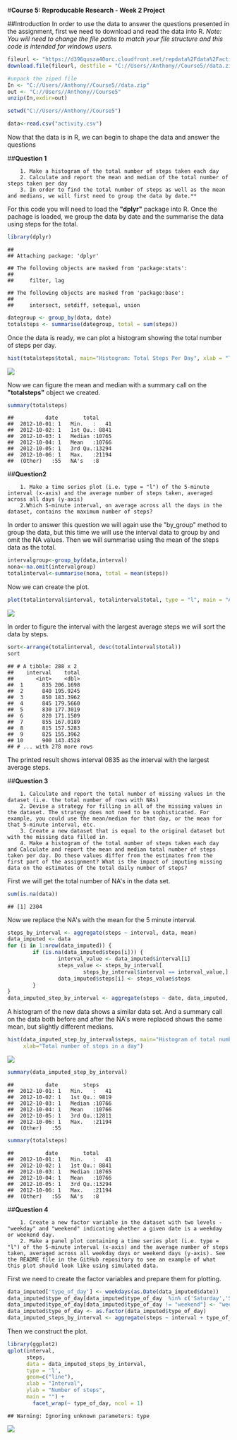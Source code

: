 #**Course 5: Reproducable Research - Week 2 Project**

##Introduction
In order to use the data to answer the questions presented in the assignment, first we need to download and read the data into R. *Note: You will need to change the file paths to match your file structure and this code is intended for windows users.*


```r
fileurl <- "https://d396qusza40orc.cloudfront.net/repdata%2Fdata%2Factivity.zip"
download.file(fileurl, destfile = "C://Users//Anthony//Course5//data.zip")

#unpack the ziped file
In <- "C://Users//Anthony//Course5//data.zip"
out <- "C://Users//Anthony//Course5"
unzip(In,exdir=out)

setwd("C://Users//Anthony//Course5")

data<-read.csv("activity.csv")
```

Now that the data is in R, we can begin to shape the data and answer the questions

##**Question 1**

        1. Make a histogram of the total number of steps taken each day
        2. Calculate and report the mean and median of the total number of steps taken per day
        3. In order to find the total number of steps as well as the mean and medians, we will first need to group the data by date.**

For this code you will need to load the **"dplyr"** package into R.  Once the pachage is loaded, we group the data by date and the summarise the data using steps for the total.


```r
library(dplyr)
```

```
## 
## Attaching package: 'dplyr'
```

```
## The following objects are masked from 'package:stats':
## 
##     filter, lag
```

```
## The following objects are masked from 'package:base':
## 
##     intersect, setdiff, setequal, union
```

```r
dategroup <- group_by(data, date)
totalsteps <- summarise(dategroup, total = sum(steps))
```

Once the data is ready, we can plot a histogram showing the total number of steps per day.


```r
hist(totalsteps$total, main="Histogram: Total Steps Per Day", xlab = "Total Steps")
```

![](Course5week2_files/figure-html/unnamed-chunk-3-1.png)<!-- -->

Now we can figure the mean and median with a summary call on the **"totalsteps"** object we created.


```r
summary(totalsteps)
```

```
##          date        total      
##  2012-10-01: 1   Min.   :   41  
##  2012-10-02: 1   1st Qu.: 8841  
##  2012-10-03: 1   Median :10765  
##  2012-10-04: 1   Mean   :10766  
##  2012-10-05: 1   3rd Qu.:13294  
##  2012-10-06: 1   Max.   :21194  
##  (Other)   :55   NA's   :8
```

##**Question2**

        1. Make a time series plot (i.e. type = "l") of the 5-minute interval (x-axis) and the average number of steps taken, averaged across all days (y-axis)
        2.Which 5-minute interval, on average across all the days in the dataset, contains the maximum number of steps?
        

In order to answer this question we will again use the "by_group" method to group the data, but this time we will use the interval data to group by and omit the NA values.  Then we will summarise using the mean of the steps data as the total.


```r
intervalgroup<-group_by(data,interval)
nona<-na.omit(intervalgroup)
totalinterval<-summarise(nona, total = mean(steps))
```

Now we can create the plot.


```r
plot(totalinterval$interval, totalinterval$total, type = "l", main = "Average Steps by Interval", xlab = "Interval", ylab = "Average Steps")
```

![](Course5week2_files/figure-html/unnamed-chunk-6-1.png)<!-- -->

In order to figure the interval with the largest average steps we will sort the data by steps.


```r
sort<-arrange(totalinterval, desc(totalinterval$total))
sort
```

```
## # A tibble: 288 x 2
##    interval    total
##       <int>    <dbl>
##  1      835 206.1698
##  2      840 195.9245
##  3      850 183.3962
##  4      845 179.5660
##  5      830 177.3019
##  6      820 171.1509
##  7      855 167.0189
##  8      815 157.5283
##  9      825 155.3962
## 10      900 143.4528
## # ... with 278 more rows
```

The printed result shows interval 0835 as the interval with the largest average steps.

##**Question 3**

        1. Calculate and report the total number of missing values in the dataset (i.e. the total number of rows with NAs)
        2. Devise a strategy for filling in all of the missing values in the dataset. The strategy does not need to be sophisticated. For example, you could use the mean/median for that day, or the mean for that 5-minute interval, etc.
        3. Create a new dataset that is equal to the original dataset but with the missing data filled in.
        4. Make a histogram of the total number of steps taken each day and Calculate and report the mean and median total number of steps taken per day. Do these values differ from the estimates from the first part of the assignment? What is the impact of imputing missing data on the estimates of the total daily number of steps?
        
First we will get the total number of NA's in the data set.


```r
sum(is.na(data))
```

```
## [1] 2304
```

Now we replace the NA's with the mean for the 5 minute interval.


```r
steps_by_interval <- aggregate(steps ~ interval, data, mean)
data_imputed <- data
for (i in 1:nrow(data_imputed)) {
        if (is.na(data_imputed$steps[i])) {
                interval_value <- data_imputed$interval[i]
                steps_value <- steps_by_interval[
                        steps_by_interval$interval == interval_value,]
                data_imputed$steps[i] <- steps_value$steps
        }
}
data_imputed_step_by_interval <- aggregate(steps ~ date, data_imputed, sum)
```

A histogram of the new data shows a similar data set. And a summary call on the data both before and after the NA's were replaced shows the same mean, but slightly different medians.


```r
hist(data_imputed_step_by_interval$steps, main="Histogram of total number of steps per day (imputed)", 
     xlab="Total number of steps in a day")
```

![](Course5week2_files/figure-html/unnamed-chunk-10-1.png)<!-- -->

```r
summary(data_imputed_step_by_interval)
```

```
##          date        steps      
##  2012-10-01: 1   Min.   :   41  
##  2012-10-02: 1   1st Qu.: 9819  
##  2012-10-03: 1   Median :10766  
##  2012-10-04: 1   Mean   :10766  
##  2012-10-05: 1   3rd Qu.:12811  
##  2012-10-06: 1   Max.   :21194  
##  (Other)   :55
```

```r
summary(totalsteps)
```

```
##          date        total      
##  2012-10-01: 1   Min.   :   41  
##  2012-10-02: 1   1st Qu.: 8841  
##  2012-10-03: 1   Median :10765  
##  2012-10-04: 1   Mean   :10766  
##  2012-10-05: 1   3rd Qu.:13294  
##  2012-10-06: 1   Max.   :21194  
##  (Other)   :55   NA's   :8
```

##**Question 4**

        1. Create a new factor variable in the dataset with two levels - "weekday" and "weekend" indicating whether a given date is a weekday or weekend day.
        2. Make a panel plot containing a time series plot (i.e. type = "l") of the 5-minute interval (x-axis) and the average number of steps taken, averaged across all weekday days or weekend days (y-axis). See the README file in the GitHub repository to see an example of what this plot should look like using simulated data.
        

First we need to create the factor variables and prepare them for plotting.


```r
data_imputed['type_of_day'] <- weekdays(as.Date(data_imputed$date))
data_imputed$type_of_day[data_imputed$type_of_day  %in% c('Saturday','Sunday') ] <- "weekend"
data_imputed$type_of_day[data_imputed$type_of_day != "weekend"] <- "weekday"
data_imputed$type_of_day <- as.factor(data_imputed$type_of_day)
data_imputed_steps_by_interval <- aggregate(steps ~ interval + type_of_day, data_imputed, mean)
```

Then we construct the plot.


```r
library(ggplot2)
qplot(interval, 
      steps, 
      data = data_imputed_steps_by_interval, 
      type = 'l', 
      geom=c("line"),
      xlab = "Interval",
      ylab = "Number of steps", 
      main = "") +
        facet_wrap(~ type_of_day, ncol = 1)
```

```
## Warning: Ignoring unknown parameters: type
```

![](Course5week2_files/figure-html/unnamed-chunk-12-1.png)<!-- -->





